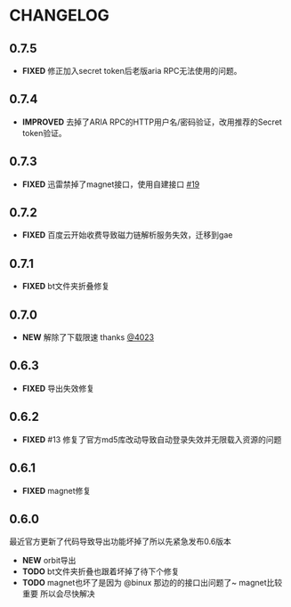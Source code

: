 # CHANGELOG


## 0.7.5
- **FIXED** 修正加入secret token后老版aria RPC无法使用的问题。

## 0.7.4
- **IMPROVED** 去掉了ARIA RPC的HTTP用户名/密码验证，改用推荐的Secret token验证。

## 0.7.3
- **FIXED** 迅雷禁掉了magnet接口，使用自建接口 [#19](https://github.com/rhyzx/xuanfeng-userscript/issues/19)

## 0.7.2
- **FIXED** 百度云开始收费导致磁力链解析服务失效，迁移到gae

## 0.7.1
- **FIXED** bt文件夹折叠修复

## 0.7.0
- **NEW** 解除了下载限速 thanks [@4023](https://userscripts.org/users/381599)

## 0.6.3
- **FIXED** 导出失效修复

## 0.6.2
- **FIXED** #13 修复了官方md5库改动导致自动登录失效并无限载入资源的问题

## 0.6.1
- **FIXED** magnet修复


## 0.6.0
最近官方更新了代码导致导出功能坏掉了所以先紧急发布0.6版本

- **NEW** orbit导出
- **TODO** bt文件夹折叠也跟着坏掉了待下个修复
- **TODO** magnet也坏了是因为 @binux 那边的的接口出问题了~ magnet比较重要 所以会尽快解决
